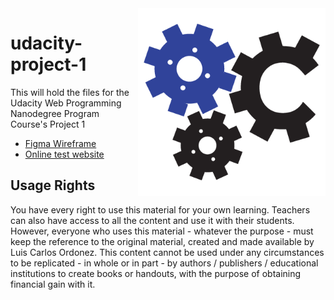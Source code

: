 <img src="images/creatiko.png" align="right" width="300">

# udacity-project-1
This will hold the files for the Udacity Web Programming Nanodegree Program Course's Project 1

* [Figma Wireframe](https://www.figma.com/file/9BXjKJOjfFohFrbnIpPoF5/Blog-Design-Main-Page)
* [Online test website](http://k.creatiko.com/index.html)

## Usage Rights

You have every right to use this material for your own learning. Teachers can also have access to all the content and use it with their students. However, everyone who uses this material - whatever the purpose - must keep the reference to the original material, created and made available by Luis Carlos Ordonez. This content cannot be used under any circumstances to be replicated - in whole or in part - by authors / publishers / educational institutions to create books or handouts, with the purpose of obtaining financial gain with it.
